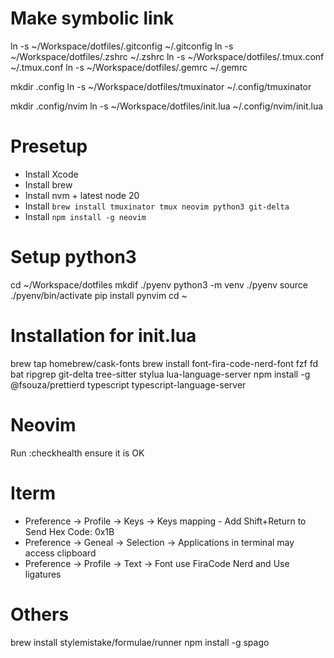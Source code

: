 # Make symbolic link
ln -s  ~/Workspace/dotfiles/.gitconfig ~/.gitconfig
ln -s  ~/Workspace/dotfiles/.zshrc ~/.zshrc
ln -s  ~/Workspace/dotfiles/.tmux.conf ~/.tmux.conf
ln -s  ~/Workspace/dotfiles/.gemrc ~/.gemrc

mkdir .config
ln -s  ~/Workspace/dotfiles/tmuxinator ~/.config/tmuxinator

mkdir .config/nvim
ln -s  ~/Workspace/dotfiles/init.lua ~/.config/nvim/init.lua

# Presetup
- Install Xcode
- Install brew
- Install nvm + latest node 20
- Install `brew install tmuxinator tmux neovim python3 git-delta`
- Install `npm install -g neovim`

# Setup python3
cd ~/Workspace/dotfiles
mkdif ./pyenv
python3 -m venv ./pyenv
source ./pyenv/bin/activate
pip install pynvim
cd ~

# Installation for init.lua
brew tap homebrew/cask-fonts 
brew install font-fira-code-nerd-font fzf fd bat ripgrep git-delta tree-sitter stylua lua-language-server
npm install -g @fsouza/prettierd typescript typescript-language-server

# Neovim
Run :checkhealth ensure it is OK

# Iterm
- Preference -> Profile -> Keys -> Keys mapping - Add Shift+Return to Send Hex Code: 0x1B
- Preference -> Geneal -> Selection -> Applications in terminal may access clipboard
- Preference -> Profile -> Text -> Font use FiraCode Nerd and Use ligatures

# Others
brew install stylemistake/formulae/runner
npm install -g spago
